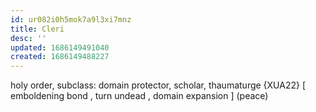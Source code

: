 ```yaml
---
id: ur082i0h5mok7a9l3xi7mnz
title: Cleri
desc: ''
updated: 1686149491040
created: 1686149488227
---
```


holy order, subclass: domain
      protector, scholar, thaumaturge {XUA22}
    [ emboldening bond
    , turn undead
    , domain expansion
    ] \(peace)